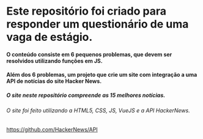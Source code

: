 # Este repositório foi criado para responder um questionário de uma vaga de estágio.

#### O conteúdo consiste em 6 pequenos problemas, que devem ser resolvidos utilizando funções em JS.

#### Além dos 6 problemas, um projeto que crie um site com integração a uma API de notícias do site Hacker News.

##### O site neste repositório compreende as 15 melhores notícias.

###### O site foi feito utilizando a HTML5, CSS, JS, VueJS e a API HackerNews.

https://github.com/HackerNews/API